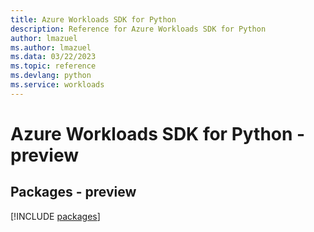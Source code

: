 ```yaml
---
title: Azure Workloads SDK for Python
description: Reference for Azure Workloads SDK for Python
author: lmazuel
ms.author: lmazuel
ms.data: 03/22/2023
ms.topic: reference
ms.devlang: python
ms.service: workloads
---
```

# Azure Workloads SDK for Python - preview
## Packages - preview
[!INCLUDE [packages](workloads-index.md)]